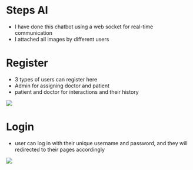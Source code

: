 <h1>Steps AI</h1>
<ul>
  <li>I have done this chatbot using a web socket for real-time communication</li>
  <li>I attached all images by different users </li>
</ul>

<h1>Register </h1>
<ul>
  <li>
    3 types of users can register here
  </li>
  <li>
    Admin for assigning doctor and patient
  </li>
  <li>patient and doctor for interactions and their history</li>
</ul>
<img src="https://github.com/user-attachments/assets/21890c45-b7fb-49b3-8233-a2b8f3d67287"/>


<h1>Login</h1>
<ul>
  <li>user can log in with their unique username and password, and they will redirected to their pages accordingly</li>
</ul>
<img src="https://github.com/user-attachments/assets/0c725c3f-6de7-4565-8265-681e4eede0cd">


 
 
